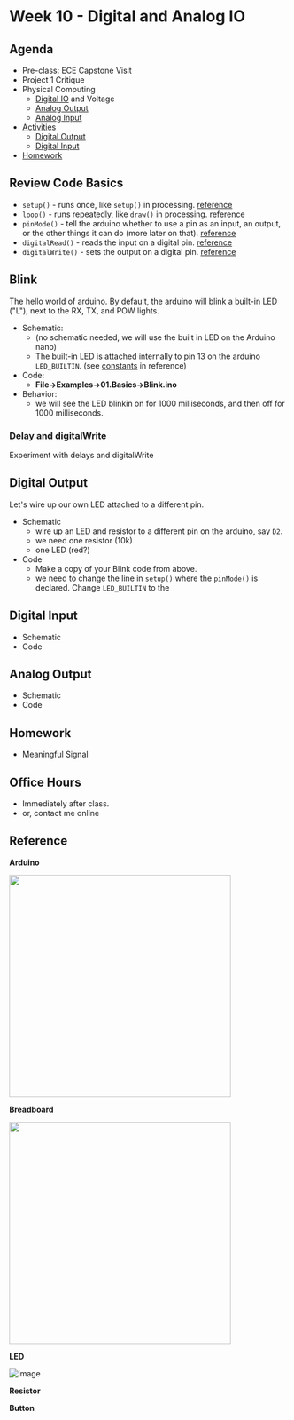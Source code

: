 # Week 10 - Digital and Analog IO

## Agenda
- Pre-class: ECE Capstone Visit
- Project 1 Critique
- Physical Computing
  - [Digital IO](#digital-io) and Voltage
  - [Analog Output](#analog-output)
  - [Analog Input](#analog-input)
- [Activities](#activities)
  - [Digital Output](#digital-output)
  - [Digital Input](#digital-input)
- [Homework](#homework)

## Review Code Basics
- `setup()` - runs once, like `setup()` in processing. [reference](https://www.arduino.cc/reference/en/language/structure/sketch/setup/)
- `loop()` - runs repeatedly, like `draw()` in processing. [reference](https://www.arduino.cc/reference/en/language/structure/sketch/loop/)
- `pinMode()` - tell the arduino whether to use a pin as an input, an output, or the other things it can do (more later on that). [reference](https://www.arduino.cc/reference/en/language/functions/digital-io/pinmode/)
- `digitalRead()` - reads the input on a digital pin. [reference](https://www.arduino.cc/reference/en/language/functions/digital-io/digitalread/)
- `digitalWrite()` - sets the output on a digital pin. [reference](https://www.arduino.cc/reference/en/language/functions/digital-io/digitalwrite/)

## Blink
The hello world of arduino. By default, the arduino will blink a built-in LED ("L"), next to the RX, TX, and POW lights.
- Schematic:
  - (no schematic needed, we will use the built in LED on the Arduino nano)
  - The built-in LED is attached internally to pin 13 on the arduino `LED_BUILTIN`. (see [constants](https://www.arduino.cc/reference/en/language/variables/constants/constants) in reference)
- Code: 
  - **File->Examples->01.Basics->Blink.ino**
- Behavior:
  - we will see the LED blinkin on for 1000 milliseconds, and then off for 1000 milliseconds.

### Delay and digitalWrite

Experiment with delays and digitalWrite

## Digital Output
Let's wire up our own LED attached to a different pin.
- Schematic
  - wire up an LED and resistor to a different pin on the arduino, say `D2`. 
  - we need one resistor (10k)
  - one LED (red?)
- Code
  - Make a copy of your Blink code from above. 
  - we need to change the line in `setup()` where the `pinMode()` is declared. Change `LED_BUILTIN` to the 

## Digital Input
- Schematic
- Code

## Analog Output
- Schematic
- Code

## Homework
- Meaningful Signal

## Office Hours 
- Immediately after class. 
- or, contact me online
  
## Reference
__Arduino__

<img src="https://user-images.githubusercontent.com/1598545/137305695-2d5a0bbc-37c9-43ad-9d26-435b2782f24b.png" width=400>

__Breadboard__

<img src="https://user-images.githubusercontent.com/1598545/137305908-31ef631b-e085-44bf-b058-f9cb3bc7a368.png" width=400>

__LED__

![image](https://user-images.githubusercontent.com/1598545/137358952-3ea6684c-6ea3-4efb-8c69-6b9a4b2427d2.png)

__Resistor__

__Button__
